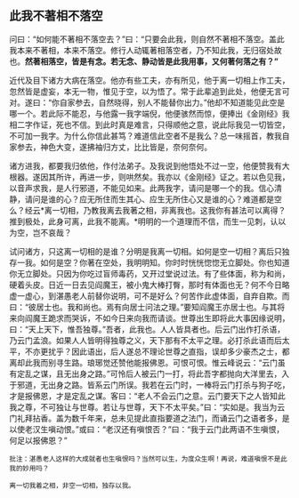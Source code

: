 ##  此我不著相不落空

问曰：“如何能不著相不落空去？”曰：“只要会此我，则自然不著相不落空。盖此我本来不著相，本来不落空。修行人动辄著相落空者，乃不知此我，无归宿处故也。**然著相落空，皆是有念。若无念、静动皆是此我用事，又何著何落之有？”**

近代及目下诸方大病在落空。他亦有些工夫，亦有所见，他于离一切相上作工夫，忽然皆是虚妄，本无一物，惟见于空，以为悟了。常于此辈追到此处，他便无言可对。遂曰：“你自家参去，自然晓得，别人不能替你出力。”他却不知道能见此空是哪一个。若此际不能忍，与他露一我字端倪，他便骇然而惊，便捧出《金刚经》我相二字作证，死也不信。到此时真是难言，只得顺他之意，说此际我见一切皆空，不可加一我字。为什么你信此甚笃？难道信此空者不是我么？总一味摇首，教我自家参去，神色大变，遂拂袖归方丈，比比皆是，奈何奈何。

诸方进我，都要我归依他，作付法弟子。及我说到他悟处不过一空，他便赞我有大根器。遂因其所许，再进一步，则哄然矣。我亦以《金刚经》证之。若以色见我，以音声求我，是人行邪道，不能见如来。此两我字，请问是哪一个的我。信心清静，请问是谁的心？应无所住而生其心、应生无所住心又是谁的心？难道都是空么？经云*离一切相，乃教我离去我著之相，非离我也。这我你有甚法可以离得？推到极处，此身可离，此我不能离。*明明的一个道理而不信，而生一见刺，认以为空，岂不哀哉？

试问诸方，只这离一切相的是谁？分明是我离一切相。如何是空一切相？离后只独存一我。如何是空？你著在空处，我明明知。你时时恍恍惚惚无立脚处。你也知道你无立脚处。只因为你吃过盲师毒药，又开过堂说过法。有了些体面，称为和尚，硬着头皮。日近一日去见阎魔王，被小鬼大棒打臀，那时有体面也无？何不今日略虚一虚心，到湛愚老人前替你说明，可不是好么？何苦作此虚体面，自弃自欺。而曰：“彼居士也。我和尚也。焉有向居士问法之理。”要知阎魔王亦居士也。与其将来向阎魔王跪求而哭诉，不如今日来向我而请谈。世尊出生即将此大事因缘说明，曰：“天上天下，惟吾独尊。”吾者，此我也。人人皆具者也。后云门出作打杀语，乃云门孟浪。如果人人皆明得独尊之义，天下那有不太平之理。必打杀此语而后太平，不亦更扰乎？因此语出，后人遂总不理论世尊之直指，误却多少豪杰之士，都离却此我而别寻生路。琅琊觉还赞他能报佛恩。可恨可恨。惟云峰说云：“云门虽有定乱之谋，且无出身之路。”可怜后人被云门一打，将此吾字都抛向大洋里去，入于邪道，无出身之路。皆系云门所误。我若在云门时，一棒将云门打杀与狗子吃，才是报佛恩，才是定乱之谋。客曰：“老人不会云门之意。云门要天下之人皆知此我之尊，不可独让与世尊。若让与世尊，天下不太平矣。”曰：“实如是。我当为云门礼拜拈香。盖为数千年来，总未见提此直指要道之法门，而诵云门之语者多，是以使老汉生嗔动恨。”或曰：“老汉还有嗔恨否？”曰：“我于云门此两语不生嗔恨，何足以报佛恩？”

```xu
批注：湛愚老人这样的大成就者也生嗔恨吗？当然可以生，为度众生啊！再说，难道嗔恨不是此我的妙用吗？
```

```yang
离一切我着之相，非空一切相，独存以我。
```
